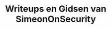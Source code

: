 ---
title: "Writeups en Gidsen van SimeonOnSecurity"
description: "Ontdek de writeups van SimeonOnSecurity over HackTheBox-uitdagingen, cryptografische cijfers en cybersecurity-technieken. Leer en ontdek verborgen vlaggen met stapsgewijze uitleg."
tags: ["HackTheBox-uitdagingen", "cryptografische technieken", "inzichten in cybersecurity", "cijferdecodering", "DTMF-toondecryptie", "priemgetal-cijfers", "Fernet-cijferdecodering", "Malboge-cijferdecodering", "RSA-aanvalstools", "uitnodigingsuitdaging", "penetratietestvaardigheden", "Windows- en Linux-platforms", "cyberuitdagingen", "beveiligingsalgoritmen", "versleutelingsmethoden", "cryptografiepuzzels", "ethische hacktechnieken", "informatiebeveiliging", "cybervaardighedenontwikkeling", "beveiligingswriteups", "cyberoplossingen", "vlagdecoderingsstrategieën", "cryptanalysemethoden", "cyberverdedigingsstrategieën", "cybercompetitie", "cyberbeveiligingsbronnen", "cijferanalyse", "beveiligingsinzichten", "cyberleren", "cybersecuritygemeenschap"]
---
